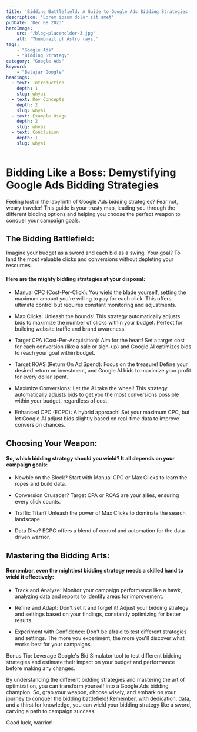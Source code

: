 ```yaml
---
title: 'Bidding Battlefield: A Guide to Google Ads Bidding Strategies'
description: 'Lorem ipsum dolor sit amet'
pubDate: 'Dec 08 2023'
heroImage: 
    src: '/blog-placeholder-3.jpg'
    alt: 'Thumbnail of Astro rays.'
tags: 
    - "Google Ads"
    - "Bidding Strategy"
category: "Google Ads"
keyword: 
    - "Belajar Google"
headings:
  - text: Introduction
    depth: 1
    slug: whyai
  - text: Key Concepts
    depth: 2
    slug: whyai
  - text: Example Usage
    depth: 2
    slug: whyai
  - text: Conclusion
    depth: 1
    slug: whyai
---
```


# Bidding Like a Boss: Demystifying Google Ads Bidding Strategies

Feeling lost in the labyrinth of Google Ads bidding strategies? Fear not, weary traveler! This guide is your trusty map, leading you through the different bidding options and helping you choose the perfect weapon to conquer your campaign goals.

## The Bidding Battlefield:

Imagine your budget as a sword and each bid as a swing. Your goal? To land the most valuable clicks and conversions without depleting your resources. 

#### Here are the mighty bidding strategies at your disposal:

* Manual CPC (Cost-Per-Click): You wield the blade yourself, setting the maximum amount you're willing to pay for each click. This offers ultimate control but requires constant monitoring and adjustments.

* Max Clicks: Unleash the hounds! This strategy automatically adjusts bids to maximize the number of clicks within your budget. Perfect for building website traffic and brand awareness.

* Target CPA (Cost-Per-Acquisition): Aim for the heart! Set a target cost for each conversion (like a sale or sign-up) and Google AI optimizes bids to reach your goal within budget.

* Target ROAS (Return On Ad Spend): Focus on the treasure! Define your desired return on investment, and Google AI bids to maximize your profit for every dollar spent.

* Maximize Conversions: Let the AI take the wheel! This strategy automatically adjusts bids to get you the most conversions possible within your budget, regardless of cost.

* Enhanced CPC (ECPC): A hybrid approach! Set your maximum CPC, but let Google AI adjust bids slightly based on real-time data to improve conversion chances.

## Choosing Your Weapon:

#### So, which bidding strategy should you wield? It all depends on your campaign goals:

* Newbie on the Block? Start with Manual CPC or Max Clicks to learn the ropes and build data.

* Conversion Crusader? Target CPA or ROAS are your allies, ensuring every click counts.

* Traffic Titan? Unleash the power of Max Clicks to dominate the search landscape.

* Data Diva? ECPC offers a blend of control and automation for the data-driven warrior.

## Mastering the Bidding Arts:

#### Remember, even the mightiest bidding strategy needs a skilled hand to wield it effectively:

* Track and Analyze: Monitor your campaign performance like a hawk, analyzing data and reports to identify areas for improvement.

* Refine and Adapt: Don't set it and forget it! Adjust your bidding strategy and settings based on your findings, constantly optimizing for better results.

* Experiment with Confidence: Don't be afraid to test different strategies and settings. The more you experiment, the more you'll discover what works best for your campaigns.

Bonus Tip: Leverage Google's Bid Simulator tool to test different bidding strategies and estimate their impact on your budget and performance before making any changes.

By understanding the different bidding strategies and mastering the art of optimization, you can transform yourself into a Google Ads bidding champion. So, grab your weapon, choose wisely, and embark on your journey to conquer the bidding battlefield! Remember, with dedication, data, and a thirst for knowledge, you can wield your bidding strategy like a sword, carving a path to campaign success. 

Good luck, warrior!